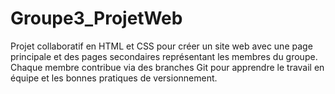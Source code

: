 # Groupe3_ProjetWeb
Projet collaboratif en HTML et CSS pour créer un site web avec une page principale et des pages secondaires représentant les membres du groupe. Chaque membre contribue via des branches Git pour apprendre le travail en équipe et les bonnes pratiques de versionnement.

